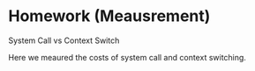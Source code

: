 # Homework (Meausrement) 

System Call vs Context Switch 

Here we meaured the costs of system call and context switching.
